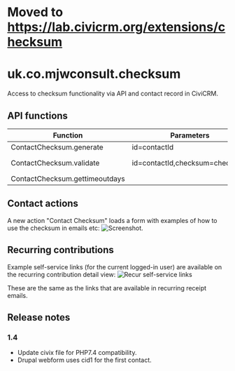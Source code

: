 # Moved to https://lab.civicrm.org/extensions/checksum

# uk.co.mjwconsult.checksum
Access to checksum functionality via API and contact record in CiviCRM.

## API functions

| Function  | Parameters | Returns |
| ------------- | ------------- | ------------- |
| ContactChecksum.generate  | id=contactId | values['checksum'] |
| ContactChecksum.validate  | id=contactId,checksum=checksum | values['checksum'] = true/false |
| ContactChecksum.gettimeoutdays | | values['days'] |

## Contact actions
A new action "Contact Checksum" loads a form with examples of how to use the checksum in emails etc:
![Screenshot](docs/images/checksum_screenshot.png).

## Recurring contributions

Example self-service links (for the current logged-in user) are available on the recurring contribution
detail view: ![Recur self-service links](docs/images/recur_checksum.png)

These are the same as the links that are available in recurring receipt emails.

## Release notes

### 1.4

* Update civix file for PHP7.4 compatibility.
* Drupal webform uses cid1 for the first contact.
